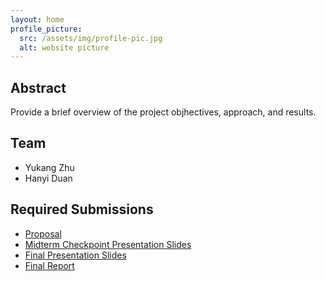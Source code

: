 ```yaml
---
layout: home
profile_picture:
  src: /assets/img/profile-pic.jpg
  alt: website picture
---
```



## Abstract

Provide a brief overview of the project objhectives, approach, and results.

## Team

* Yukang Zhu 
* Hanyi Duan

## Required Submissions

* [Proposal](required_submissions/proposal.md)
* [Midterm Checkpoint Presentation Slides](http://)
* [Final Presentation Slides](https://docs.google.com/presentation/d/1RKPuauXq2WHstac2NXcDObfHhL_HTxChkY55MqqV0LE/edit?usp=sharing)
* [Final Report](required_submissions/report.md)
